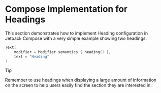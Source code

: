 # Compose Implementation for Headings

This section demonstrates how to implement Heading configuration in Jetpack Compose with a very simple example showing two headings.
```kotlin
Text(
    modifier = Modifier.semantics { heading() },
    text = "Heading"
)
```
>[!TIP]
>Remember to use headings when displaying a large amount of information on the screen to help users easily find the section they are interested in.
